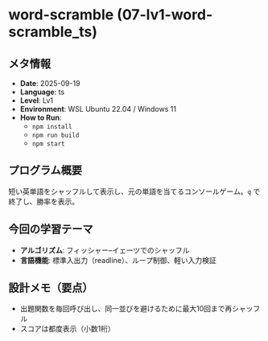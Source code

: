 # word-scramble  (07-lv1-word-scramble_ts)

## メタ情報
- **Date**: 2025-09-19
- **Language**: ts
- **Level**: Lv1
- **Environment**: WSL Ubuntu 22.04 / Windows 11
- **How to Run**:
  - `npm install`
  - `npm run build`
  - `npm start`

## プログラム概要
短い英単語をシャッフルして表示し、元の単語を当てるコンソールゲーム。`q` で終了し、勝率を表示。

## 今回の学習テーマ
- **アルゴリズム**: フィッシャー–イェーツでのシャッフル
- **言語機能**: 標準入出力（readline）、ループ制御、軽い入力検証

## 設計メモ（要点）
- 出題関数を毎回呼び出し、同一並びを避けるために最大10回まで再シャッフル
- スコアは都度表示（小数1桁）